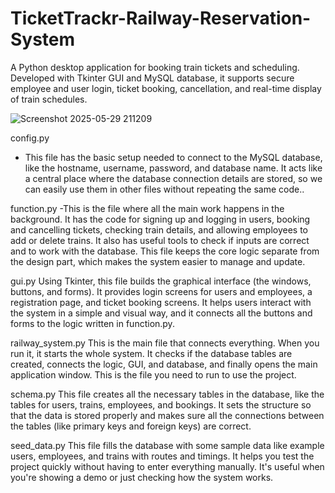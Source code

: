 # TicketTrackr-Railway-Reservation-System
A Python desktop application for booking train tickets and scheduling. Developed with Tkinter GUI and MySQL database, it supports secure employee and user login, ticket booking, cancellation, and real-time display of train schedules.

![Screenshot 2025-05-29 211209](https://github.com/user-attachments/assets/e64df2b3-539b-4997-beaf-3d2bae8a9195)


config.py
- This file has the basic setup needed to connect to the MySQL database, like the hostname, username, password, and database name. It acts like a central place where the database connection details are stored, so we can easily use them in other files without repeating the same code..

function.py
-This is the file where all the main work happens in the background. It has the code for signing up and logging in users, booking and cancelling tickets, checking train details, and allowing employees to add or delete trains. It also has useful tools to check if inputs are correct and to work with the database. This file keeps the core logic separate from the design part, which makes the system easier to manage and update.

gui.py
Using Tkinter, this file builds the graphical interface (the windows, buttons, and forms). It provides login screens for users and employees, a registration page, and ticket booking screens. It helps users interact with the system in a simple and visual way, and it connects all the buttons and forms to the logic written in function.py.

railway_system.py
This is the main file that connects everything. When you run it, it starts the whole system. It checks if the database tables are created, connects the logic, GUI, and database, and finally opens the main application window. This is the file you need to run to use the project.

schema.py
This file creates all the necessary tables in the database, like the tables for users, trains, employees, and bookings. It sets the structure so that the data is stored properly and makes sure all the connections between the tables (like primary keys and foreign keys) are correct.

seed_data.py
This file fills the database with some sample data like example users, employees, and trains with routes and timings. It helps you test the project quickly without having to enter everything manually. It's useful when you're showing a demo or just checking how the system works.



